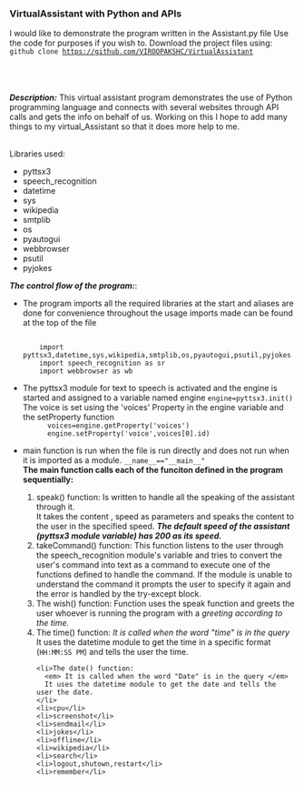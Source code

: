 ### VirtualAssistant with Python and APIs
I would like to demonstrate the program written in the Assistant.py file
Use the code for purposes if you wish to.
Download the project files using:<br>
<code>github clone https://github.com/VIROOPAKSHC/VirtualAssistant </code>
<br>
<br>
<br>

<i><b>Description:</b></i>
This virtual assistant program demonstrates the use of Python programming language and connects with several websites through API calls and gets the info on behalf of us. 
Working on this I hope to add many things to my virtual_Assistant so that it does more help to me. <br>
<br>


Libraries used:
<ul>
  <li>pyttsx3</li>
  <li>speech_recognition</li>
  <li>datetime</li>
  <li>sys</li>
  <li>wikipedia</li>
  <li>smtplib</li>
  <li>os</li>
  <li>pyautogui</li>
  <li>webbrowser</li>
  <li>psutil</li>
  <li>pyjokes</li>
</ul>

<b><em>The control flow of the program:</em></b>:
<ul>
  <li>
    The program imports all the required libraries at the start and aliases are done for convenience throughout the usage
    imports made can be found at the top of the file <br>
    <p><code>
    import pyttsx3,datetime,sys,wikipedia,smtplib,os,pyautogui,psutil,pyjokes
    import speech_recognition as sr 
    import webbrowser as wb </code></p>
   
  </li>
  <li>
  The pyttsx3 module for text to speech is activated and the engine is started
  and assigned to a variable named engine
  <code>engine=pyttsx3.init()</code>
  The voice is set using the 'voices' Property in the engine variable and the setProperty function
    <code>
      voices=engine.getProperty('voices')
      engine.setProperty('voice',voices[0].id)
    </code>
  </li>
   
  <li>
    main function is run when the file is run directly and does not run when it is imported as a module.
    <code>__name__=="__main__"</code>
  </li>
  <b>The main function calls each of the funciton defined in the program sequentially:</b>
  <ol>
    <li>
    speak() function:
      Is written to handle all the speaking of the assistant through it.<br>
      It takes the content , speed as parameters and speaks the content to the user in the specified speed. <em><b>The default speed of the assistant (pyttsx3 module variable) has 200 as its speed.</b></em>
    </li>
    <li>takeCommand() function:
      This function listens to the user through the speech_recognition module's variable and tries to convert the user's command into text as a command to execute one of the functions defined to handle the command.
      If the module is unable to understand the command it prompts the user to specify it again and the error is handled by the try-except block.
    </li>
    <li>
      The wish() function:
      Function uses the speak function and greets the user whoever is running the program
      with a <i>greeting according to the time.</i>
    </li>
    <li>The time() function:
      <em> It is called when the word "time" is in the query </em>
      It uses the datetime module to get the time in a specific format (<code>HH:MM:SS PM</code>)
      and tells the user the time.
    </li>
    
    <li>The date() function:
      <em> It is called when the word "Date" is in the query </em>
      It uses the datetime module to get the date and tells the user the date.
    </li>
    <li>cpu</li>
    <li>screenshot</li>
    <li>sendmail</li>
    <li>jokes</li>
    <li>offline</li>
    <li>wikipedia</li>
    <li>search</li>
    <li>logout,shutown,restart</li>
    <li>remember</li>
    
    
  </ol>
  
</ul>

